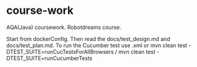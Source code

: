 # course-work
AQA(Java) coursework. Robotdreams course.

Start from dockerConfig.
Then read the docs/test_design.md and docs/test_plan.md.
To run the Cucumber test use .xml or  mvn clean test -DTEST_SUITE=runCucTestsForAllBrowsers / mvn clean test -DTEST_SUITE=runCucumberTests
